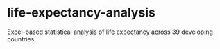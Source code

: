 # life-expectancy-analysis
Excel-based statistical analysis of life expectancy across 39 developing countries
